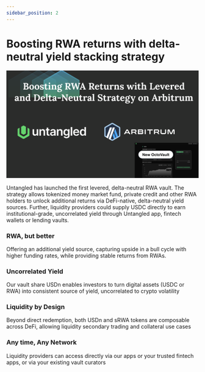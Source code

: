 ```yaml
---
sidebar_position: 2
---
```


# Boosting RWA returns with delta-neutral yield stacking strategy

<p align="center">
  <img src="../img/usdn.untangled.finance-USDn2.png" alt="RWA Staking Vault " width="1050"/>
</p>


Untangled has launched the first levered, delta-neutral RWA vault. The strategy allows tokenized money market fund, private credit and other RWA holders to unlock additional returns via DeFi-native, delta-neutral yield sources. Further, liquidity providers could supply USDC directly to earn institutional-grade, uncorrelated yield through Untangled app, fintech wallets or lending vaults.

### RWA, but better
Offering an additional yield source, capturing upside in a bull cycle with higher funding rates, while providing stable returns from RWAs.

### Uncorrelated Yield
Our vault share USDn enables investors to turn digital assets (USDC or RWA) into consistent source of yield, uncorrelated to crypto volatility 

### Liquidity by Design
Beyond direct redemption, both USDn and sRWA tokens are composable across DeFi, allowing liquidity secondary trading and collateral use cases

### Any time, Any Network 
Liquidity providers can access directly via our apps or your trusted fintech apps, or via your existing vault curators 
